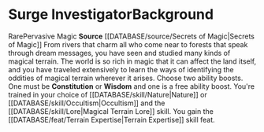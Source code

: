 ﻿---
ability:
- Constitution
- Wisdom
ability_boost:
- Constitution
- Wisdom
feat: null
id: '248'
name: Surge Investigator
prerequisite: null
rarity: Rare
rus_type_level: null
skill:
- '[[DATABASE/skill/Nature|Nature]] or [[DATABASE/skill/Occultism|Occultism]]'
- Magical Terrain [[DATABASE/skill/Lore|Lore]]
source: '[[DATABASE/source/Secrets of Magic|Secrets of Magic]]'
subcategory: general
trait:
- '[[DATABASE/trait/Pervasive Magic|Pervasive Magic]]'
- '[[DATABASE/trait/Rare|Rare]]'
type: Background

---
# Surge Investigator<span class="item-type">Background</span>

<span class="trait-rare item-trait">Rare</span><span class="item-trait">Pervasive Magic</span>
**Source** [[DATABASE/source/Secrets of Magic|Secrets of Magic]] 
From rivers that charm all who come near to forests that speak through dream messages, you have seen and studied many kinds of magical terrain. The world is so rich in magic that it can affect the land itself, and you have traveled extensively to learn the ways of identifying the oddities of magical terrain wherever it arises.
 Choose two ability boosts. One must be **Constitution** or **Wisdom** and one is a free ability boost.
 You're trained in your choice of [[DATABASE/skill/Nature|Nature]] or [[DATABASE/skill/Occultism|Occultism]] and the [[DATABASE/skill/Lore|Magical Terrain Lore]] skill. You gain the [[DATABASE/feat/Terrain Expertise|Terrain Expertise]] skill feat.